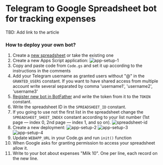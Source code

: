 # Telegram to Google Spreadsheet bot for tracking expenses

TBD: Add link to the article

### How to deploy your own bot?
1. Create a [new spreadsheet](https://sheet.new/) or take the existing one
2. Create a new Apps Script application:
![app-setup-1](https://user-images.githubusercontent.com/11630525/198940396-c2615533-f381-4bfe-a68a-1166fa96af85.png)
3. Copy and paste code from `Code.gs` and set it up according to the instructions in the comments
4. Add your Telegram username as granted users without "@" in the `GRANTED_USERS` constant. If you want to have shared access from multiple account write several separated by comma 'username1', 'username2', 'username3'
5. [Register new bot in BotFather](https://t.me/BotFather) and write the token from it to the `TOKEN` constant.
6. Write the spreadsheet ID in the `SPREADSHEET_ID` constant.
7. If you going to use not the first list in the spreadsheet change the `SPREADSHEET_SHEET_INDEX` constant according to your list number (1st page — index 0, 2nd page — index 1, and so on).
![spreadsheet-id](https://user-images.githubusercontent.com/11630525/199492696-842a1162-3266-494d-994f-99361fceaa37.png)
8. Create a new deployment:
![app-setup-2](https://user-images.githubusercontent.com/11630525/198940722-caa322b0-e850-4ead-9d23-067f97ee8e9e.png)
![app-setup-3](https://user-images.githubusercontent.com/11630525/198940688-09e77909-67e3-49a4-a407-ba6d126ca6b5.png)
![app-setup-4](https://user-images.githubusercontent.com/11630525/198940704-8e84f54e-ee64-49e7-a369-9b47abf16c93.png)
9. Update `WEBAPP_URL` in your Code.gs and run `init()` function
10. When Google asks for granting permission to access your spreadsheet allow it.
11. Write to your bot about expenses "Milk 10". One per line, each record on the new line.
